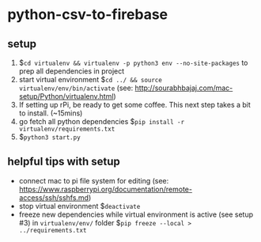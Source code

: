 # python-csv-to-firebase

## setup

1. $`cd virtualenv && virtualenv -p python3 env --no-site-packages` to prep all dependencies in project
1. start virtual environment $`cd ../ && source virtualenv/env/bin/activate` (see: http://sourabhbajaj.com/mac-setup/Python/virtualenv.html)
1. If setting up rPi, be ready to get some coffee. This next step takes a bit to install. (~15mins)
1. go fetch all python dependencies $`pip install -r virtualenv/requirements.txt`
1. $`python3 start.py`

## helpful tips with setup

- connect mac to pi file system for editing (see: https://www.raspberrypi.org/documentation/remote-access/ssh/sshfs.md)
- stop virtual environment $`deactivate`
- freeze new dependencies while virtual environment is active (see setup #3) in `virtualenv/env/` folder $`pip freeze --local > ../requirements.txt`